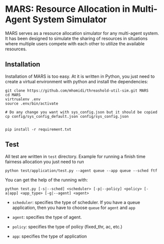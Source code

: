 # MARS: Resource Allocation in Multi-Agent System Simulator

MARS serves as a resource allocation simulator for any multi-agent system. It has been designed to simulate the sharing of resources in situations where multiple users compete with each other to utilize the available resources.

## Installation
Installation of MARS is too easy. At it is written in Python, you just need to create a virtual environment with python and install the dependencies:

```
git clone https://github.com/mhomidi/threashold-util-sim.git MARS
cd MARS
virtrualenv .env
source .env/bin/activate

# Do any change you want with sys_config.json but it should be copied
cp config/sys_config_default.json config/sys_config.json


pip install -r requirement.txt
```

## Test
All test are written in `test` directory. Example for running a finish time fairness allocation you just need to run
```
python test/application/test.py --agent queue --app queue --sched ftf
```

You can get the help of the running with:
```
python test.py [-s|--sched] <scheduler> [-p|--policy] <policy> [-a|app] <app_type> [-g|--agent] <agent>
```

* `scheduler`: specifies the type of scheduler. If you have a queue application, then you have to choose `queue` for `agent` and `app`

* `agent`: specifies the type of agent.

* `policy`: specifies the type of policy (fixed_thr, ac, etc.)

* `app`: specifies the type of application